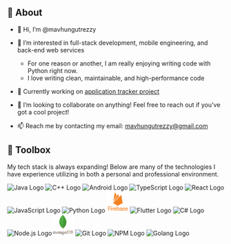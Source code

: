## 💭 About
- 👋 Hi, I’m @mavhungutrezzy
- 👀 I’m interested in full-stack development, mobile engineering, and back-end web services
   - For one reason or another, I am really enjoying writing code with Python right now.
   - I love writing clean, maintainable, and high-performance code


- 🌱 Currently working on [application tracker project](https://github.com/mavhungutrezzy/ApplicationTracker)
- 🤝 I’m looking to collaborate on anything! Feel free to reach out if you've got a cool project!
- 📫 Reach me by contacting my email: mavhungutrezzy@gmail.com


## 🧰 Toolbox
My tech stack is always expanding! Below are many of the technologies I have experience utilizing in both a personal and professional environment. 

<img src="https://cdn.worldvectorlogo.com/logos/java.svg" alt="Java Logo" width="50" height="50"/>    <img src="https://cdn.worldvectorlogo.com/logos/c.svg" alt="C++ Logo" width="50" height="50"/>     <img src="https://cdn.worldvectorlogo.com/logos/android-logomark.svg" alt="Android Logo" width="50" height="50"/>    <img src="https://cdn.worldvectorlogo.com/logos/typescript.svg" alt="TypeScript Logo" width="50" height="50"/>    <img src="https://cdn.worldvectorlogo.com/logos/react-2.svg" alt="React Logo" width="50" height="50"/>      <img src="https://cdn.worldvectorlogo.com/logos/logo-javascript.svg" alt="JavaScript Logo" width="50" height="50"/>     <img src="https://cdn.worldvectorlogo.com/logos/python-5.svg" alt="Python Logo" width="50" height="50"/>    <img src="https://raw.githubusercontent.com/devicons/devicon/2ae2a900d2f041da66e950e4d48052658d850630/icons/firebase/firebase-plain-wordmark.svg" alt="Firebase Logo" width="50" height="50"/>    <img src="https://cdn.worldvectorlogo.com/logos/flutter-logo.svg" alt="Flutter Logo" width="50" height="50"/>      <img src="https://cdn.worldvectorlogo.com/logos/c--4.svg" alt="C# Logo" width="50" height="50"/>      <img src="https://cdn.worldvectorlogo.com/logos/nodejs-1.svg" alt="Node.js Logo" width="75" height="50"/><img src="https://raw.githubusercontent.com/devicons/devicon/2ae2a900d2f041da66e950e4d48052658d850630/icons/mongodb/mongodb-original-wordmark.svg" alt="MongoDB Logo" width="50" height="50"/>      <img src="https://cdn.worldvectorlogo.com/logos/git.svg" alt="Git Logo" width="100" height="50"/>     <img src="https://cdn.worldvectorlogo.com/logos/npm.svg" alt="NPM Logo" width="100" height="50"/>    <img src="https://cdn.worldvectorlogo.com/logos/golang-1.svg" alt="Golang Logo" width="50" height="50"/> 
